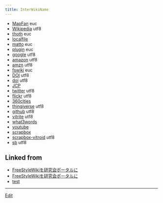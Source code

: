 ```yaml
---
title: InterWikiName
---
```

- [MapFan](http://www.mapfan.com/keywordsrch.cgi?SRCHKIND=SRCH_ADR&PARAM=) euc
- [Wikipedia](http://ja.wikipedia.org/wiki/) utf8
- [thoth](http://ensis.jp/ore/fswiki/wiki.cgi?) euc
- [localfile](file:///Users/matto/)
- [matto](http://www2.chem.nagoya-u.ac.jp/~og/wiki/wiki.cgi/matto?page=) euc
- [plugin](http://fswiki.org/wiki.pl?page=BugTrack%2Dplugin%2F) euc
- [google](http://www.google.com/search?ie=UTF-8&oe=UTF-8&q=) utf8
- [amazon](http://www.amazon.co.jp/exec/obidos/ASIN/) utf8
- [amzn](https://amzn.asia/d/) utf8
- [fswiki](http://fswiki.org/wiki.pl?page=) euc
- [DOI](http://dx.doi.org/) utf8
- [doi](http://dx.doi.org/) utf8
- [JCP](http://link.aip.org/link/?JCP/)
- [twitter](http://twitter.com/) utf8
- [flickr](http://flickr.com/photos/) utf8
- [360cities](http://www.360cities.net/profile/)
- [thingiverse](http://www.thingiverse.com/) utf8
- [github](https://github.com/vitroid/) utf8
- [vitrite](http://vitrite.chem.okayama-u.ac.jp/cgi-bin/vitrite.cgi?id=) utf8
- [what3words](https://map.what3words.com/)
- [youtube](https://www.youtube.com/watch?v=)
- [scrapbox](https://scrapbox.io/)
- [scrapbox-vitroid](https://scrapbox.io/vitroid/) utf8
- [sb](https://scrapbox.io/vitroid/) utf8


## Linked from

* [FreeStyleWikiを研究会ポータルに](/FreeStyleWikiを研究会ポータルに)
* [FreeStyleWikiを研究会ポータルに](/FreeStyleWikiを研究会ポータルに)
* [test](/test)


----

[Edit](https://github.com/vitroid/vitroid.github.io/edit/master/MD/InterWikiName.md)

